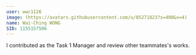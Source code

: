 ```yaml
---
user: wwc1126
image: (https://avatars.githubusercontent.com/u/85271823?s=400&v=4)
name: Wai-Ching WONG
SID: 1155157506
---
```

I contributed as the Task 1 Manager and review other teammates's works. 

